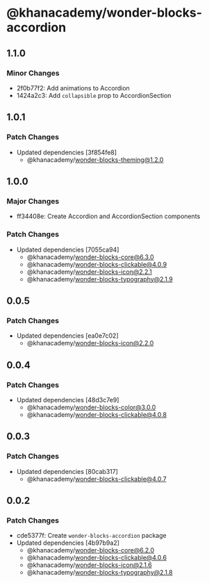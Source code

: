# @khanacademy/wonder-blocks-accordion

## 1.1.0

### Minor Changes

-   2f0b77f2: Add animations to Accordion
-   1424a2c3: Add `collapsible` prop to AccordionSection

## 1.0.1

### Patch Changes

-   Updated dependencies [3f854fe8]
    -   @khanacademy/wonder-blocks-theming@1.2.0

## 1.0.0

### Major Changes

-   ff34408e: Create Accordion and AccordionSection components

### Patch Changes

-   Updated dependencies [7055ca94]
    -   @khanacademy/wonder-blocks-core@6.3.0
    -   @khanacademy/wonder-blocks-clickable@4.0.9
    -   @khanacademy/wonder-blocks-icon@2.2.1
    -   @khanacademy/wonder-blocks-typography@2.1.9

## 0.0.5

### Patch Changes

-   Updated dependencies [ea0e7c02]
    -   @khanacademy/wonder-blocks-icon@2.2.0

## 0.0.4

### Patch Changes

-   Updated dependencies [48d3c7e9]
    -   @khanacademy/wonder-blocks-color@3.0.0
    -   @khanacademy/wonder-blocks-clickable@4.0.8

## 0.0.3

### Patch Changes

-   Updated dependencies [80cab317]
    -   @khanacademy/wonder-blocks-clickable@4.0.7

## 0.0.2

### Patch Changes

-   cde5377f: Create `wonder-blocks-accordion` package
-   Updated dependencies [4b97b9a2]
    -   @khanacademy/wonder-blocks-core@6.2.0
    -   @khanacademy/wonder-blocks-clickable@4.0.6
    -   @khanacademy/wonder-blocks-icon@2.1.6
    -   @khanacademy/wonder-blocks-typography@2.1.8

